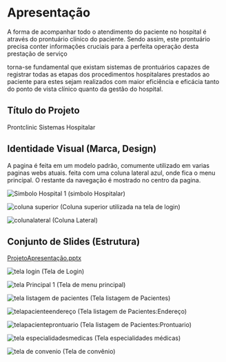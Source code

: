 # Apresentação

A forma de acompanhar todo o atendimento do paciente no hospital é através do prontuário clínico do paciente. Sendo assim, este prontuário precisa conter informações cruciais para a perfeita operação desta prestação de serviço​

torna-se fundamental que existam sistemas de prontuários capazes de registrar todas as etapas dos procedimentos hospitalares prestados ao paciente para estes sejam realizados com maior eficiência e eficácia tanto do ponto de vista clínico quanto da gestão do hospital.​

## Título do Projeto

Prontclinic  Sistemas Hospitalar

## Identidade Visual (Marca, Design)

A pagina é feita em um modelo padrão, comumente utilizado em varias paginas webs atuais. feita com uma coluna lateral azul, onde fica o menu principal. O restante da navegação é mostrado no centro da pagina. 

![Simbolo Hospital 1](https://github.com/ICEI-PUC-Minas-PMV-ADS/pmv-ads-2023-1-e2-proj-int-t3-pmv-ads-2023-1-e3-proj-int-t3-time4-pec/assets/114547158/5d9605d9-528e-47e6-9f2d-c3bb4fbbd489)
(simbolo Hospitalar)

![coluna superior](https://github.com/ICEI-PUC-Minas-PMV-ADS/pmv-ads-2023-1-e2-proj-int-t3-pmv-ads-2023-1-e3-proj-int-t3-time4-pec/assets/114547158/dd5f6d77-1e26-4709-9c40-77a6bc2e256d)
(Coluna superior utilizada na tela de login)


![colunalateral](https://github.com/ICEI-PUC-Minas-PMV-ADS/pmv-ads-2023-1-e2-proj-int-t3-pmv-ads-2023-1-e3-proj-int-t3-time4-pec/assets/114547158/c1c37214-cf7a-4e5e-a99c-eb01fee0ebc7)
(Coluna Lateral)









## Conjunto de Slides (Estrutura)
[ProjetoApresentação.pptx](https://github.com/ICEI-PUC-Minas-PMV-ADS/pmv-ads-2023-1-e2-proj-int-t3-pmv-ads-2023-1-e3-proj-int-t3-time4-pec/files/11793447/ProjetoApresentacao.pptx)



![tela login](https://github.com/ICEI-PUC-Minas-PMV-ADS/pmv-ads-2023-1-e2-proj-int-t3-pmv-ads-2023-1-e3-proj-int-t3-time4-pec/assets/114547158/24080697-d94d-402c-97d7-da5c7346473a)
(Tela de Login)


![tela Principal 1](https://github.com/ICEI-PUC-Minas-PMV-ADS/pmv-ads-2023-1-e2-proj-int-t3-pmv-ads-2023-1-e3-proj-int-t3-time4-pec/assets/114547158/f83fa41c-dc25-461a-8e48-9289c7321294)
(Tela de menu principal)



![tela listagem de pacientes](https://github.com/ICEI-PUC-Minas-PMV-ADS/pmv-ads-2023-1-e2-proj-int-t3-pmv-ads-2023-1-e3-proj-int-t3-time4-pec/assets/114547158/b1650329-440c-44d8-b5ef-0c6e006268c3)
(Tela listagem de Pacientes)




![telapacienteendereço](https://github.com/ICEI-PUC-Minas-PMV-ADS/pmv-ads-2023-1-e2-proj-int-t3-pmv-ads-2023-1-e3-proj-int-t3-time4-pec/assets/114547158/8678328a-ab4f-4d99-b9b6-6b53dabd9663)
(Tela listagem de Pacientes:Endereço)



![telapacienteprontuario](https://github.com/ICEI-PUC-Minas-PMV-ADS/pmv-ads-2023-1-e2-proj-int-t3-pmv-ads-2023-1-e3-proj-int-t3-time4-pec/assets/114547158/f7e069f8-f4d5-4cef-8b36-1cce210834b5)
(Tela listagem de Pacientes:Prontuario)





![tela especialidadesmedicas](https://github.com/ICEI-PUC-Minas-PMV-ADS/pmv-ads-2023-1-e2-proj-int-t3-pmv-ads-2023-1-e3-proj-int-t3-time4-pec/assets/114547158/4e2e8749-9c7e-48dd-a335-e8bc428fac62)
(Tela especialidades médicas)





![tela de convenio](https://github.com/ICEI-PUC-Minas-PMV-ADS/pmv-ads-2023-1-e2-proj-int-t3-pmv-ads-2023-1-e3-proj-int-t3-time4-pec/assets/114547158/ef37d07c-8719-47d0-b6ea-454fc883f497)
(Tela de convênio)







